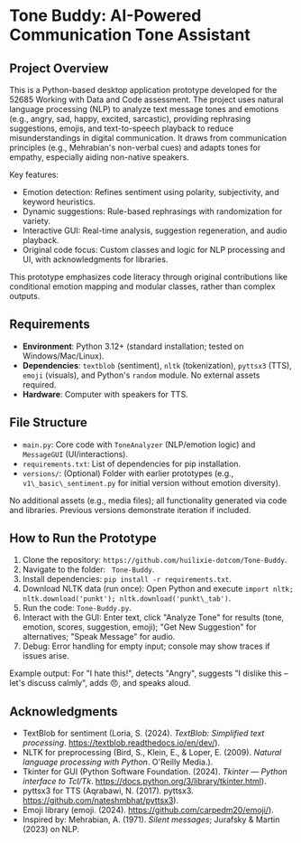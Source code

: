 # Tone Buddy: AI-Powered Communication Tone Assistant

## Project Overview
This is a Python-based desktop application prototype developed for the 52685 Working with Data and Code assessment. The project uses natural language processing (NLP) to analyze text message tones and emotions (e.g., angry, sad, happy, excited, sarcastic), providing rephrasing suggestions, emojis, and text-to-speech playback to reduce misunderstandings in digital communication. It draws from communication principles (e.g., Mehrabian's non-verbal cues) and adapts tones for empathy, especially aiding non-native speakers.

Key features:
* Emotion detection: Refines sentiment using polarity, subjectivity, and keyword heuristics.
* Dynamic suggestions: Rule-based rephrasings with randomization for variety.
* Interactive GUI: Real-time analysis, suggestion regeneration, and audio playback.
* Original code focus: Custom classes and logic for NLP processing and UI, with acknowledgments for libraries.

This prototype emphasizes code literacy through original contributions like conditional emotion mapping and modular classes, rather than complex outputs.

## Requirements
* **Environment**: Python 3.12+ (standard installation; tested on Windows/Mac/Linux).
* **Dependencies**: `textblob` (sentiment), `nltk` (tokenization), `pyttsx3` (TTS), `emoji` (visuals), and Python's `random` module. No external assets required.
* **Hardware**: Computer with speakers for TTS.

## File Structure
* `main.py`: Core code with `ToneAnalyzer` (NLP/emotion logic) and `MessageGUI` (UI/interactions).
* `requirements.txt`: List of dependencies for pip installation.
* `versions/`: (Optional) Folder with earlier prototypes (e.g., `v1\_basic\_sentiment.py` for initial version without emotion diversity).

No additional assets (e.g., media files); all functionality generated via code and libraries. Previous versions demonstrate iteration if included.

## How to Run the Prototype
1. Clone the repository: `https://github.com/huilixie-dotcom/Tone-Buddy`.
2. Navigate to the folder: ` Tone-Buddy`.
3. Install dependencies: `pip install -r requirements.txt`.
4. Download NLTK data (run once): Open Python and execute `import nltk; nltk.download('punkt'); nltk.download('punkt\_tab')`.
5. Run the code: `Tone-Buddy.py`.
6. Interact with the GUI: Enter text, click "Analyze Tone" for results (tone, emotion, scores, suggestion, emoji); "Get New Suggestion" for alternatives; "Speak Message" for audio.
7. Debug: Error handling for empty input; console may show traces if issues arise.

Example output: For "I hate this!", detects "Angry", suggests "I dislike this – let's discuss calmly", adds 😠, and speaks aloud.

## Acknowledgments
* TextBlob for sentiment (Loria, S. (2024). *TextBlob: Simplified text processing*. https://textblob.readthedocs.io/en/dev/).
* NLTK for preprocessing (Bird, S., Klein, E., \& Loper, E. (2009). *Natural language processing with Python*. O'Reilly Media.).
* Tkinter for GUI (Python Software Foundation. (2024). *Tkinter — Python interface to Tcl/Tk*. https://docs.python.org/3/library/tkinter.html).
* pyttsx3 for TTS (Aqrabawi, N. (2017). pyttsx3. https://github.com/nateshmbhat/pyttsx3).
* Emoji library (emoji. (2024). https://github.com/carpedm20/emoji/).
* Inspired by: Mehrabian, A. (1971). *Silent messages*; Jurafsky \& Martin (2023) on NLP.


